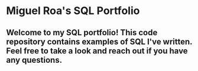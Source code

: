 # Miguel Roa's SQL Portfolio
## Welcome to my SQL portfolio! This code repository contains examples of SQL I've written. Feel free to take a look and reach out if you have any questions.
